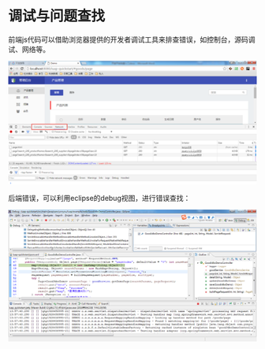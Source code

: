 # 调试与问题查找

前端js代码可以借助浏览器提供的开发者调试工具来排查错误，如控制台，源码调试、网络等。  


![](/img/image036.jpg)
 

后端错误，可以利用eclipse的debug视图，进行错误查找：  


![](/img/image037.jpg)
